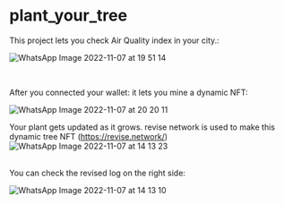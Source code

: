 # plant_your_tree

This project lets you check Air Quality index in your city.:
<br>

![WhatsApp Image 2022-11-07 at 19 51 14](https://user-images.githubusercontent.com/85965351/200338718-6d92d6e5-a862-461f-806a-01f89fbc6eb1.jpeg)

<br>

After you connected your wallet: it lets you mine a dynamic NFT:
<br>

![WhatsApp Image 2022-11-07 at 20 20 11](https://user-images.githubusercontent.com/85965351/200339853-a25e6d09-5eb6-4c48-8905-cd4cb93d7423.jpeg)
<br>


Your plant gets updated as it grows. revise network is used to make this dynamic tree NFT (https://revise.network/)
<br>
![WhatsApp Image 2022-11-07 at 14 13 23](https://user-images.githubusercontent.com/85965351/200339378-9b3ed773-d084-4acc-a4f1-755b9673ec98.jpeg)

<br>
You can check the revised log on the right side:


<br>

![WhatsApp Image 2022-11-07 at 14 13 10](https://user-images.githubusercontent.com/85965351/200339494-8be28931-a64a-4c1e-a9ca-cd55c1a7574d.jpeg)
